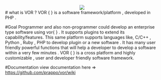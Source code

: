 <div  align='center'><img src='https://raw.githubusercontent.com/prappo/vor/master/img/logo.jpg'></div>
# what is VOR ?
VOR { } is a software framework/platform , developed in PHP .

#Goal
Programmer and also non-programmer could develop an enterprise type software using vor{ } . It supports plugins to extend its capability/features. This same platform supports languages like, C/C++ , Python , Ruby , PHP to develop plugin or a new software . It has many user friendly powerful functions that will help a developer to develop a software within a very few minutes . VOR { } is a cross platform and highly customizable , user and developer friendly software framework.

#Documentation
view documentation here => https://github.com/prappo/vor/wiki

